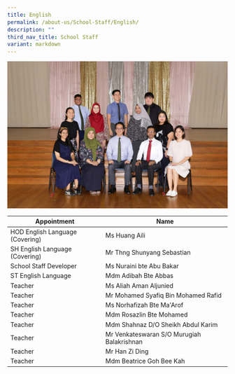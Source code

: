 ```yaml
---
title: English
permalink: /about-us/School-Staff/English/
description: ""
third_nav_title: School Staff
variant: markdown
---
```

![](/images/Dept%20Photo/ENGLISH_DEPARTMENT_2808_FORMAL.jpg)

| Appointment | Name | 
| -------- | -------- | 
| HOD English Language (Covering)   | Ms Huang Aili   | 
| SH English Language (Covering)     | Mr Thng Shunyang Sebastian    | 
| School Staff Developer     | Ms Nuraini bte Abu Bakar    | 
| ST  English Language    | Mdm  Adibah Bte Abbas    | 
| Teacher     | Ms Aliah Aman Aljunied     | 
| Teacher     | Mr Mohamed Syafiq Bin Mohamed Rafid     | 
| Teacher     | Ms Norhafizah Bte Ma'Arof    | 
| Teacher     | Mdm Rosazlin  Bte Mohamed     | 
| Teacher     | Mdm Shahnaz D/O Sheikh Abdul Karim    | 
| Teacher     | Mr Venkateswaran S/O Murugiah Balakrishnan    |
| Teacher     | Mr Han Zi Ding    |
| Teacher     | Mdm Beatrice Goh Bee Kah    |